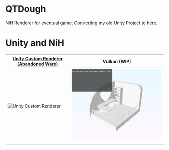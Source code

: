 # QTDough
NiH Renderer for eventual game. Converting my old Unity Project to here.

# Unity and NiH
| [Unity Custom Renderer (Abandoned Ware)](https://github.com/U-K-L/UnigmaEngine)                             | Vulkan (WIP)                                  |
|---------------------------------------------------|------------------------------------------|
| <img src="Document/CameraTexture.png" width="512" alt="Unity Custom Renderer"> | <img src="Document/CustomEngine.png" width="512" alt="Vulkan"> |
